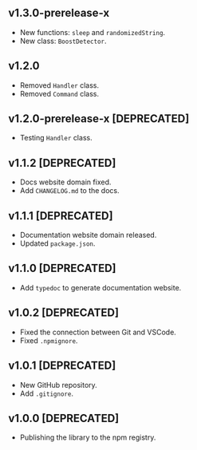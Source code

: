 ## v1.3.0-prerelease-x
- New functions: `sleep` and `randomizedString`.
- New class: `BoostDetector`.

## v1.2.0
- Removed `Handler` class.
- Removed `Command` class.

## v1.2.0-prerelease-x [DEPRECATED]
- Testing `Handler` class.

## v1.1.2 [DEPRECATED]
- Docs website domain fixed.
- Add `CHANGELOG.md` to the docs.

## v1.1.1 [DEPRECATED]
- Documentation website domain released.
- Updated `package.json`.

## v1.1.0 [DEPRECATED]
- Add `typedoc` to generate documentation website.

## v1.0.2 [DEPRECATED]
- Fixed the connection between Git and VSCode.
- Fixed `.npmignore`.

## v1.0.1 [DEPRECATED]
- New GitHub repository.
- Add `.gitignore`.

## v1.0.0 [DEPRECATED]
- Publishing the library to the npm registry.
